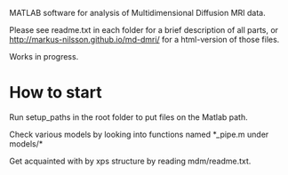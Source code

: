 MATLAB software for analysis of Multidimensional Diffusion MRI data.

Please see readme.txt in each folder for a brief description of all parts,
or http://markus-nilsson.github.io/md-dmri/ for a html-version of those
files.

Works in progress.

# How to start

Run setup_paths in the root folder to put files on the Matlab path. 

Check various models by looking into functions named \*_pipe.m under models/\*

Get acquainted with by xps structure by reading mdm/readme.txt.

